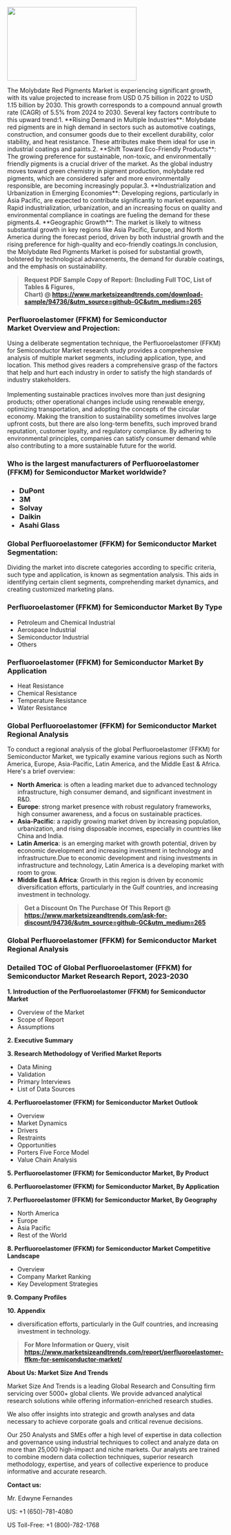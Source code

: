 <p><img class="alignnone size-medium wp-image-20088" src="https://ffe5etoiles.com/wp-content/uploads/2024/12/MST1-300x171.png" alt="" width="300" height="171" /></p>The Molybdate Red Pigments Market is experiencing significant growth, with its value projected to increase from USD 0.75 billion in 2022 to USD 1.15 billion by 2030. This growth corresponds to a compound annual growth rate (CAGR) of 5.5% from 2024 to 2030. Several key factors contribute to this upward trend:1. **Rising Demand in Multiple Industries**: Molybdate red pigments are in high demand in sectors such as automotive coatings, construction, and consumer goods due to their excellent durability, color stability, and heat resistance. These attributes make them ideal for use in industrial coatings and paints.2. **Shift Toward Eco-Friendly Products**: The growing preference for sustainable, non-toxic, and environmentally friendly pigments is a crucial driver of the market. As the global industry moves toward green chemistry in pigment production, molybdate red pigments, which are considered safer and more environmentally responsible, are becoming increasingly popular.3. **Industrialization and Urbanization in Emerging Economies**: Developing regions, particularly in Asia Pacific, are expected to contribute significantly to market expansion. Rapid industrialization, urbanization, and an increasing focus on quality and environmental compliance in coatings are fueling the demand for these pigments.4. **Geographic Growth**: The market is likely to witness substantial growth in key regions like Asia Pacific, Europe, and North America during the forecast period, driven by both industrial growth and the rising preference for high-quality and eco-friendly coatings.In conclusion, the Molybdate Red Pigments Market is poised for substantial growth, bolstered by technological advancements, the demand for durable coatings, and the emphasis on sustainability.</p><blockquote id="" class=""><strong>Request PDF Sample Copy of Report: (Including Full TOC, List of Tables &amp; Figures, Chart)&nbsp;@&nbsp;<strong><a href="https://www.marketsizeandtrends.com/download-sample/94736/&utm_source=github-GC&utm_medium=265" target="_blank">https://www.marketsizeandtrends.com/download-sample/94736/&utm_source=github-GC&utm_medium=265</a></strong></strong></blockquote><h3 id="" class="">Perfluoroelastomer (FFKM) for Semiconductor Market&nbsp;Overview and Projection:</h3><p id="" class="">Using a deliberate segmentation technique, the Perfluoroelastomer (FFKM) for Semiconductor Market research study provides a comprehensive analysis of multiple market segments, including application, type, and location. This method gives readers a comprehensive grasp of the factors that help and hurt each industry in order to satisfy the high standards of industry stakeholders. <br /> <br />Implementing sustainable practices involves more than just designing products; other operational changes include using renewable energy, optimizing transportation, and adopting the concepts of the circular economy. Making the transition to sustainability sometimes involves large upfront costs, but there are also long-term benefits, such improved brand reputation, customer loyalty, and regulatory compliance. By adhering to environmental principles, companies can satisfy consumer demand while also contributing to a more sustainable future for the world.</p><h3 id="" class="">Who is the largest manufacturers of&nbsp;Perfluoroelastomer (FFKM) for Semiconductor Market worldwide?</h3><h3 class=""><p><ul><li>DuPont </li><li> 3M </li><li> Solvay </li><li> Daikin </li><li> Asahi Glass</li></ul></p></h3><h3 id="" class="">Global&nbsp;Perfluoroelastomer (FFKM) for Semiconductor Market Segmentation:</h3><p id="" class="">Dividing the market into discrete categories according to specific criteria, such type and application, is known as segmentation analysis. This aids in identifying certain client segments, comprehending market dynamics, and creating customized marketing plans.</p><h3 id="" class="">Perfluoroelastomer (FFKM) for Semiconductor Market&nbsp;By Type</h3><p><p><ul><li>Petroleum and Chemical Industrial</li><li> Aerospace Industrial</li><li> Semiconductor Industrial</li><li> Others</p></li></ul></p></p><h3 id="" class="">Perfluoroelastomer (FFKM) for Semiconductor Market&nbsp;By Application</h3><p class=""><p><ul><li>Heat Resistance</li><li> Chemical Resistance</li><li> Temperature Resistance</li><li> Water Resistance</li></ul></p></p><h3 id="" class="">Global Perfluoroelastomer (FFKM) for Semiconductor Market Regional Analysis</h3><p id="" class="">To conduct a regional analysis of the global Perfluoroelastomer (FFKM) for Semiconductor Market, we typically examine various regions such as North America, Europe, Asia-Pacific, Latin America, and the Middle East &amp; Africa. Here's a brief overview:</p><ul><li><strong>North America</strong>: is often a leading market due to advanced technology infrastructure, high consumer demand, and significant investment in R&amp;D.</li><li><strong>Europe</strong>: strong market presence with robust regulatory frameworks, high consumer awareness, and a focus on sustainable practices.</li><li><strong>Asia-Pacific</strong>: a rapidly growing market driven by increasing population, urbanization, and rising disposable incomes, especially in countries like China and India.</li><li><strong>Latin America</strong>: is an emerging market with growth potential, driven by economic development and increasing investment in technology and infrastructure.Due to economic development and rising investments in infrastructure and technology, Latin America is a developing market with room to grow.</li><li><strong>Middle East &amp; Africa</strong>: Growth in this region is driven by economic diversification efforts, particularly in the Gulf countries, and increasing investment in technology.</li></ul><blockquote id="" class=""><strong>Get a Discount On The Purchase Of This Report @ <strong><a href="https://www.marketsizeandtrends.com/ask-for-discount/94736/&utm_source=github-GC&utm_medium=265" target="_blank">https://www.marketsizeandtrends.com/ask-for-discount/94736/&utm_source=github-GC&utm_medium=265</a></strong></strong></blockquote><h3 id="" class="">Global Perfluoroelastomer (FFKM) for Semiconductor Market Regional Analysis</h3><h3 id="" class="">Detailed TOC of Global Perfluoroelastomer (FFKM) for Semiconductor Market Research Report, 2023-2030</h3><p id="" class=""><strong>1. Introduction of the Perfluoroelastomer (FFKM) for Semiconductor Market</strong></p><ul><li>Overview of the Market</li><li>Scope of Report</li><li>Assumptions</li></ul><p id="" class=""><strong>2. Executive Summary</strong></p><p id="" class=""><strong>3. Research Methodology of Verified Market Reports</strong></p><ul><li>Data Mining</li><li>Validation</li><li>Primary Interviews</li><li>List of Data Sources</li></ul><p id="" class=""><strong>4. Perfluoroelastomer (FFKM) for Semiconductor Market Outlook</strong></p><ul><li>Overview</li><li>Market Dynamics</li><li>Drivers</li><li>Restraints</li><li>Opportunities</li><li>Porters Five Force Model</li><li>Value Chain Analysis</li></ul><p id="" class=""><strong>5. Perfluoroelastomer (FFKM) for Semiconductor Market, By Product</strong></p><p id="" class=""><strong>6. Perfluoroelastomer (FFKM) for Semiconductor Market, By Application</strong></p><p id="" class=""><strong>7. Perfluoroelastomer (FFKM) for Semiconductor Market, By Geography</strong></p><ul><li>North America</li><li>Europe</li><li>Asia Pacific</li><li>Rest of the World</li></ul><p id="" class=""><strong>8. Perfluoroelastomer (FFKM) for Semiconductor Market Competitive Landscape</strong></p><ul><li>Overview</li><li>Company Market Ranking</li><li>Key Development Strategies</li></ul><p id="" class=""><strong>9. Company Profiles</strong></p><p id="" class=""><strong>10. Appendix</strong></p><ul><li>diversification efforts, particularly in the Gulf countries, and increasing investment in technology.</li></ul><blockquote id="" class=""><strong>For More Information or Query, visit <strong><strong><a href="https://www.marketsizeandtrends.com/report/perfluoroelastomer-ffkm-for-semiconductor-market/" target="_blank">https://www.marketsizeandtrends.com/report/perfluoroelastomer-ffkm-for-semiconductor-market/</a></strong></strong></strong></blockquote><p id="" class=""><strong>About Us: Market Size And Trends</strong></p><p id="" class="">Market Size And Trends is a leading Global Research and Consulting firm servicing over 5000+ global clients. We provide advanced analytical research solutions while offering information-enriched research studies.</p><p id="" class="">We also offer insights into strategic and growth analyses and data necessary to achieve corporate goals and critical revenue decisions.</p><p id="" class="">Our 250 Analysts and SMEs offer a high level of expertise in data collection and governance using industrial techniques to collect and analyze data on more than 25,000 high-impact and niche markets. Our analysts are trained to combine modern data collection techniques, superior research methodology, expertise, and years of collective experience to produce informative and accurate research.</p><p id="" class=""><strong>Contact us:</strong></p><p id="" class="">Mr. Edwyne Fernandes</p><p id="" class="">US: +1 (650)-781-4080</p><p id="" class="">US Toll-Free: +1 (800)-782-1768</p>
